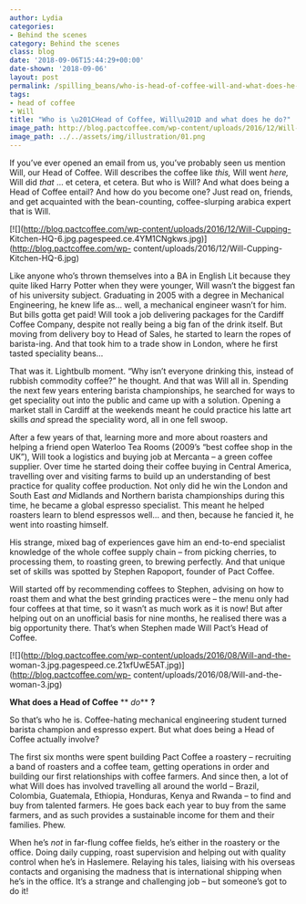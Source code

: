 ```yaml
---
author: Lydia
categories:
- Behind the scenes
category: Behind the scenes
class: blog
date: '2018-09-06T15:44:29+00:00'
date-shown: '2018-09-06'
layout: post
permalink: /spilling_beans/who-is-head-of-coffee-will-and-what-does-he-do
tags:
- head of coffee
- Will
title: "Who is \u201CHead of Coffee, Will\u201D and what does he do?"
image_path: http://blog.pactcoffee.com/wp-content/uploads/2016/12/Will-Cupping-Kitchen-HQ-6.jpg
image_path: ../../assets/img/illustration/01.png
---
```


If you’ve ever opened an email from us, you’ve probably seen us mention Will,
our Head of Coffee. Will describes the coffee like _this,_ Will went _here,_
Will did _that_ … et cetera, et cetera. But who is Will? And what does being a
Head of Coffee entail? And how do you become one? Just read on, friends, and
get acquainted with the bean-counting, coffee-slurping arabica expert that is
Will.

[![](http://blog.pactcoffee.com/wp-content/uploads/2016/12/Will-Cupping-
Kitchen-HQ-6.jpg.pagespeed.ce.4YM1CNgkws.jpg)](http://blog.pactcoffee.com/wp-
content/uploads/2016/12/Will-Cupping-Kitchen-HQ-6.jpg)

Like anyone who’s thrown themselves into a BA in English Lit because they
quite liked Harry Potter when they were younger, Will wasn’t the biggest fan
of his university subject. Graduating in 2005 with a degree in Mechanical
Engineering, he knew life as… well, a mechanical engineer wasn’t for him. But
bills gotta get paid! Will took a job delivering packages for the Cardiff
Coffee Company, despite not really being a big fan of the drink itself. But
moving from delivery boy to Head of Sales, he started to learn the ropes of
barista-ing. And that took him to a trade show in London, where he first
tasted speciality beans…

That was it. Lightbulb moment. “Why isn’t everyone drinking this, instead of
rubbish commodity coffee?” he thought. And that was Will all in. Spending the
next few years entering barista championships, he searched for ways to get
speciality out into the public and came up with a solution. Opening a market
stall in Cardiff at the weekends meant he could practice his latte art skills
_and_ spread the speciality word, all in one fell swoop.

After a few years of that, learning more and more about roasters and helping a
friend open Waterloo Tea Rooms (2009’s “best coffee shop in the UK”), Will
took a logistics and buying job at Mercanta – a green coffee supplier. Over
time he started doing their coffee buying in Central America, travelling over
and visiting farms to build up an understanding of best practice for quality
coffee production. Not only did he win the London and South East _and_
Midlands and Northern barista championships during this time, he became a
global espresso specialist. This meant he helped roasters learn to blend
espressos well… and then, because he fancied it, he went into roasting
himself.

His strange, mixed bag of experiences gave him an end-to-end specialist
knowledge of the whole coffee supply chain – from picking cherries, to
processing them, to roasting green, to brewing perfectly. And that unique set
of skills was spotted by Stephen Rapoport, founder of Pact Coffee.

Will started off by recommending coffees to Stephen, advising on how to roast
them and what the best grinding practices were – the menu only had four
coffees at that time, so it wasn’t as much work as it is now! But after
helping out on an unofficial basis for nine months, he realised there was a
big opportunity there. That’s when Stephen made Will Pact’s Head of Coffee.

[![](http://blog.pactcoffee.com/wp-content/uploads/2016/08/Will-and-the-
woman-3.jpg.pagespeed.ce.21xfUwE5AT.jpg)](http://blog.pactcoffee.com/wp-
content/uploads/2016/08/Will-and-the-woman-3.jpg)

**What does a Head of Coffee** ** _do_** **?**

So that’s who he is. Coffee-hating mechanical engineering student turned
barista champion and espresso expert. But what does being a Head of Coffee
actually involve?

The first six months were spent building Pact Coffee a roastery – recruiting a
band of roasters and a coffee team, getting operations in order and building
our first relationships with coffee farmers. And since then, a lot of what
Will does has involved travelling all around the world – Brazil, Colombia,
Guatemala, Ethiopia, Honduras, Kenya and Rwanda – to find and buy from
talented farmers. He goes back each year to buy from the same farmers, and as
such provides a sustainable income for them and their families. Phew.

When he’s _not_ in far-flung coffee fields, he’s either in the roastery or the
office. Doing daily cupping, roast supervision and helping out with quality
control when he’s in Haslemere. Relaying his tales, liaising with his overseas
contacts and organising the madness that is international shipping when he’s
in the office. It’s a strange and challenging job – but someone’s got to do
it!